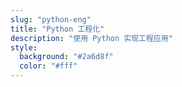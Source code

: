 ```yaml
---
slug: "python-eng"
title: "Python 工程化"
description: "使用 Python 实现工程应用"
style:
  background: "#2a6d8f"
  color: "#fff"
---
```


